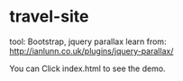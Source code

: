 # travel-site

tool: Bootstrap, jquery parallax
learn from: http://ianlunn.co.uk/plugins/jquery-parallax/

You can Click index.html to see the demo.
